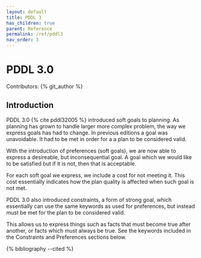 ```yaml
---
layout: default
title: PDDL 3
has_children: true
parent: Reference
permalink: /ref/pddl3
nav_order: 3
---
```

# PDDL 3.0

Contributors: {% git_author %}

## Introduction
PDDL 3.0 {% cite pddl32005 %} introduced soft goals to planning. As planning has grown to handle larger more complex problem, the way we express goals has had to change. In previous editions a goal was unavoidable. It had to be met in order for a a plan to be considered valid.

With the introduction of preferences (soft goals), we are now able to express a desireable, but inconsequential goal. A goal which we would like to be satisfied but if it is not, then that is acceptable.

For each soft goal we express, we include a cost for not meeting it. This cost essentially indicates how the plan quality is affected when such goal is not met.

PDDL 3.0 also introduced constraints, a form of strong goal, which essentially can use the same keywords as used for preferences, but instead must be met for the plan to be considered valid.

This allows us to express things such as facts that must become true after another, or facts which must always be true. See the keywords included in the Constraints and Preferences sections below.

{% bibliography --cited %}